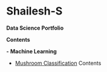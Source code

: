 # Shailesh-S

**Data Science Portfolio**

**Contents**

**-** **Machine Learning**
- <a href="https://github.com/Shailesh12Github/Mushroom-Classification---PCA/blob/686fd5272ec955edcf9b7ba97c0697453279ed78/Mushroom%20Classification%20.ipynb">Mushroom Classification</a>
Contents

